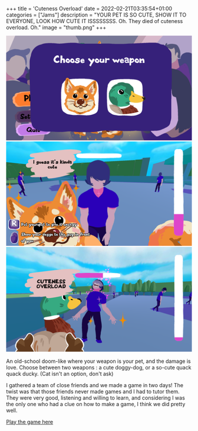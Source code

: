 +++
title = 'Cuteness Overload'
date = 2022-02-21T03:35:54+01:00
categories = ["Jams"]
description = "YOUR PET IS SO CUTE, SHOW IT TO EVERYONE, LOOK HOW CUTE IT ISSSSSSSS. Oh. They died of cuteness overload. Oh."
image = "thumb.png"
+++

![](01.png) ![](02.png) ![](03.png)

An old-school doom-like where your weapon is your pet, and the damage is love. Choose between two weapons : a cute doggy-dog, or a so-cute quack quack ducky. (Cat isn't an option, don't ask)

I gathered a team of close friends and we made a game in two days! The twist was that those friends never made games and I had to tutor them. They were very good, listening and willing to learn, and considering I was the only one who had a clue on how to make a game, I think we did pretty well.

[Play the game here](https://clement-o.itch.io/cuteness-overload)